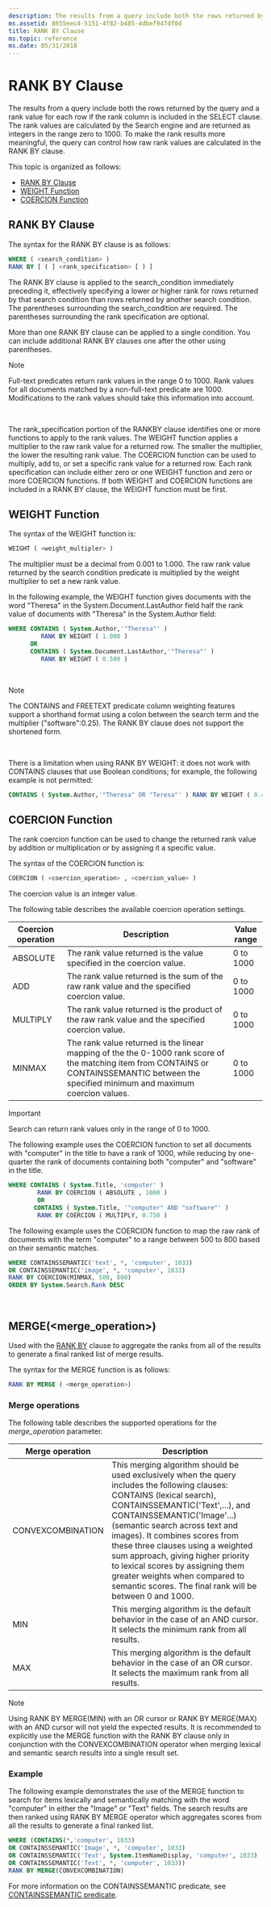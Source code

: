 ```yaml
---
description: The results from a query include both the rows returned by the query and a rank value for each row if the rank column is included in the SELECT clause.
ms.assetid: 8655eec4-5151-4f82-b485-4dbef947df0d
title: RANK BY Clause
ms.topic: reference
ms.date: 05/31/2018
---
```


# RANK BY Clause

The results from a query include both the rows returned by the query and a rank value for each row if the rank column is included in the SELECT clause. The rank values are calculated by the Search engine and are returned as integers in the range zero to 1000. To make the rank results more meaningful, the query can control how raw rank values are calculated in the RANK BY clause.

This topic is organized as follows:

-   [RANK BY Clause](#rank-by-clause)
-   [WEIGHT Function](#weight-function)
-   [COERCION Function](#coercion-function)

## RANK BY Clause

The syntax for the RANK BY clause is as follows:


```sql
WHERE ( <search_condition> ) 
RANK BY [ ( ] <rank_specification> [ ) ]
```



The RANK BY clause is applied to the search\_condition immediately preceding it, effectively specifying a lower or higher rank for rows returned by that search condition than rows returned by another search condition. The parentheses surrounding the search\_condition are required. The parentheses surrounding the rank specification are optional.

More than one RANK BY clause can be applied to a single condition. You can include additional RANK BY clauses one after the other using parentheses.

> [!Note]  
> Full-text predicates return rank values in the range 0 to 1000. Rank values for all documents matched by a non-full-text predicate are 1000. Modifications to the rank values should take this information into account.

 

The rank\_specification portion of the RANKBY clause identifies one or more functions to apply to the rank values. The WEIGHT function applies a multiplier to the raw rank value for a returned row. The smaller the multiplier, the lower the resulting rank value. The COERCION function can be used to multiply, add to, or set a specific rank value for a returned row. Each rank specification can include either zero or one WEIGHT function and zero or more COERCION functions. If both WEIGHT and COERCION functions are included in a RANK BY clause, the WEIGHT function must be first.

## WEIGHT Function

The syntax of the WEIGHT function is:


```sql
WEIGHT ( <weight_multipler> ) 
```



The multiplier must be a decimal from 0.001 to 1.000. The raw rank value returned by the search condition predicate is multiplied by the weight multiplier to set a new rank value.

In the following example, the WEIGHT function gives documents with the word "Theresa" in the System.Document.LastAuthor field half the rank value of documents with "Theresa" in the System.Author field:


```sql
WHERE CONTAINS ( System.Author,'"Theresa"' ) 
         RANK BY WEIGHT ( 1.000 )
      OR
      CONTAINS ( System.Document.LastAuthor,'"Theresa"' ) 
         RANK BY WEIGHT ( 0.500 ) 
```



 

> [!Note]  
> The CONTAINS and FREETEXT predicate column weighting features support a shorthand format using a colon between the search term and the multiplier ("software":0.25). The RANK BY clause does not support the shortened form.

 

There is a limitation when using RANK BY WEIGHT: it does not work with CONTAINS clauses that use Boolean conditions; for example, the following example is not permitted:


```sql
CONTAINS ( System.Author,'"Theresa" OR "Teresa"' ) RANK BY WEIGHT ( 0.400 )
```



## COERCION Function

The rank coercion function can be used to change the returned rank value by addition or multiplication or by assigning it a specific value.

The syntax of the COERCION function is:

```sql
COERCION ( <coercion_operation> , <coercion_value> )
```

The coercion value is an integer value.

The following table describes the available coercion operation settings.

| Coercion operation | Description                                                                                    | Value range  |
|--------------------|------------------------------------------------------------------------------------------------|--------------|
| ABSOLUTE           | The rank value returned is the value specified in the coercion value.                          | 0 to 1000    |
| ADD                | The rank value returned is the sum of the raw rank value and the specified coercion value.     | 0 to 1000 |
| MULTIPLY           | The rank value returned is the product of the raw rank value and the specified coercion value. | 0 to 1000 |
| MINMAX | The rank value returned is the linear mapping of the the 0-1000 rank score of the matching item from CONTAINS or CONTAINSSEMANTIC between the specified minimum and maximum coercion values. | 0 to 1000 |

> [!IMPORTANT]
> Search can return rank values only in the range of 0 to 1000.

The following example uses the COERCION function to set all documents with "computer" in the title to have a rank of 1000, while reducing by one-quarter the rank of documents containing both "computer" and "software" in the title.

```sql
WHERE CONTAINS ( System.Title, 'computer' )
        RANK BY COERCION ( ABSOLUTE , 1000 )
        OR 
       CONTAINS ( System.Title, '"computer" AND "software"' )
        RANK BY COERCION ( MULTIPLY, 0.750 ) 
```

The following example uses the COERCION function to map the raw rank of documents with the term "computer" to a range between 500 to 800 based on their semantic matches.

```sql
WHERE CONTAINSSEMANTIC('text', *, 'computer', 1033)
OR CONTAINSSEMANTIC('image', *, 'computer', 1033)
RANK BY COERCION(MINMAX, 500, 800)
ORDER BY System.Search.Rank DESC
```


 
## MERGE(<merge_operation>)

Used with the [RANK BY](-search-sql-rankby.md) clause to aggregate the ranks from all of the results to generate a final ranked list of merge results.


The syntax for the MERGE function is as follows:


```sql
RANK BY MERGE ( <merge_operation>) 
```

### Merge operations

The following table describes the supported operations for the *merge_operation* parameter.

| Merge operation | Description |
|-----------------|-------------|
| CONVEXCOMBINATION | This merging algorithm should be used exclusively when the query includes the following clauses: CONTAINS (lexical search), CONTAINSSEMANTIC('Text',...), and CONTAINSSEMANTIC('Image'...) (semantic search across text and images). It combines scores from these three clauses using a weighted sum approach, giving higher priority to lexical scores by assigning them greater weights when compared to semantic scores.  The final rank will be between 0 and 1000. |
| MIN | This merging algorithm is the default behavior in the case of an AND cursor. It selects the minimum rank from all results.|
| MAX | This merging algorithm is the default behavior in the case of an OR cursor. It selects the maximum rank from all results. |

> [!NOTE]
> Using RANK BY MERGE\(MIN\) with an OR cursor or RANK BY MERGE\(MAX\) with an AND cursor will not yield the expected results. It is recommended to explicitly use the MERGE function with the RANK BY clause only in conjunction with the CONVEXCOMBINATION operator when merging lexical and semantic search results into a single result set.


### Example

The following example demonstrates the use of the MERGE function to search for items lexically and semantically matching with the word "computer" in either the "Image" or "Text" fields. The search results are then ranked using RANK BY MERGE operator which aggregates scores from all the results to generate a final ranked list. 


```sql
WHERE (CONTAINS(*,'computer', 1033)  
OR CONTAINSSEMANTIC('Image', *, 'computer', 1033)  
OR CONTAINSSEMANTIC('Text', System.ItemNameDisplay, 'computer', 1033)  
OR CONTAINSSEMANTIC('Text', *, 'computer', 1033))  
RANK BY MERGE(CONVEXCOMBINATION) 
```

For more information on the CONTAINSSEMANTIC predicate, see [CONTAINSSEMANTIC predicate](-search-sql-containssemantic.md).
 



